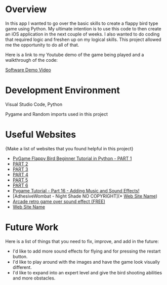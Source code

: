 # Overview

In this app I wanted to go over the basic skills to create a flappy bird type game using Python.  My ultimate intention
is to use this code to then create an iOS application in the next couple of weeks.  I also wanted to do coding that required logic
and freshen up on my logical skills.  This project allowed me the opportunity to do all of that.

Here is a link to my Youtube demo of the game being played and a walkthrough of the code:

[Software Demo Video](http://youtube.link.goes.here)

# Development Environment

Visual Studio Code, Python

Pygame and Random imports used in this project

# Useful Websites

{Make a list of websites that you found helpful in this project}
* [PyGame Flappy Bird Beginner Tutorial in Python - PART 1](https://www.youtube.com/watch?v=GiUGVOqqCKg)
* [PART 2](https://www.youtube.com/watch?v=SGdAYi_qAVg)
* [PART 3](https://www.youtube.com/watch?v=_7er9kqWpG4)
* [PART 4](https://www.youtube.com/watch?v=9bWGFWg7gc8)
* [PART 5](https://www.youtube.com/watch?v=-BIM0Uq8cj8)
* [PART 6](https://www.youtube.com/watch?v=aQJCLfEmSs4&t=22s)
* [Pygame Tutorial - Part 16 - Adding Music and Sound Effects!](https://www.youtube.com/watch?v=iIb_xOs2a_E)
* [AdhesiveWombat - Night Shade NO COPYRIGHT](* [Web Site Name](https://www.youtube.com/watch?v=mRN_T6JkH-c&list=PLwJjxqYuirCLkq42mGw4XKGQlpZSfxsYd))
* [Arcade retro game over sound effect (FREE)](https://www.youtube.com/watch?v=gdrQrCOSFfI)
* [Web Site Name](http://url.link.goes.here)


# Future Work

Here is a list of things that you need to fix, improve, and add in the future:
* I'd like to add more sound effects for flying and for pressing the restart button.
* I'd like to play around with the images and have the game look visually different.
* I'd like to expand into an expert level and give the bird shooting abilities and more obstacles.